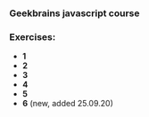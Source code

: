 ### Geekbrains javascript course

### Exercises:
- **1**
- **2**
- **3**
- **4**
- **5**
- **6** (new, added 25.09.20)
